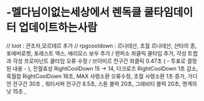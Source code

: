 # -멜다님이없는세상에서 렌독클 쿨타임데이터 업데이트하는사람
//
loot : 
관조자,모르테르 추가
//
rpgcooldown : 
르나데산, 초월 르나데산, 산타의 종, 포에버로켓, 포레스트 액스, 에리모스 보우 추가
/
렌퍼소 좌클릭 쿨타임 추가, 각성 트랩 과 각성 프로미넌트 쿨타임 오류 수정
/
​브이미르 전구간 좌클릭 0.47초 ( - 투표로 결정된 내용 - ), 
잔월효성 RightCoolDown 15 -> 14, 
다크로즈 RightCoolDown 1초 감소, 
흑월참 RightCoolDown 16초, 
MAX 사령소환 오류수정, 
초월 사령소환 1초 증가, 
가디언 전구간 30초 ,
워터서퍼 전구간 8.5초, 
스톤 블럭 20초, 
그래비티 블럭 20초, 
명계의 낫 15초 ,

